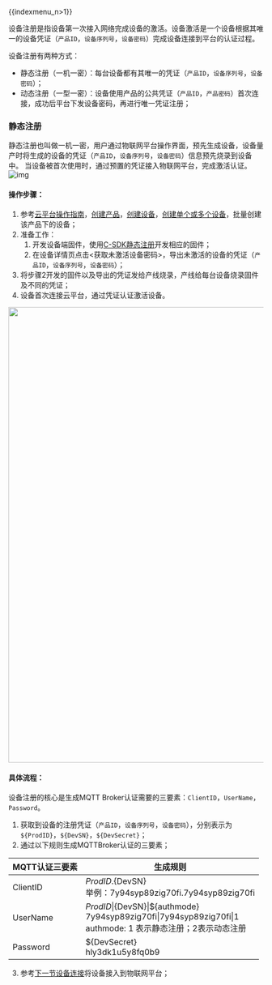 {{indexmenu_n>1}}

设备注册是指设备第一次接入网络完成设备的激活。设备激活是一个设备根据其唯一的设备凭证（`产品ID`，`设备序列号`，`设备密码`）完成设备连接到平台的认证过程。

设备注册有两种方式：
- 静态注册（一机一密）：每台设备都有其唯一的凭证（`产品ID`，`设备序列号`，`设备密码`）；
- 动态注册（一型一密）：设备使用产品的公共凭证（`产品ID`，`产品密码`）首次连接，成功后平台下发设备密码，再进行唯一凭证注册；


### 静态注册
静态注册也叫做一机一密，用户通过物联网平台操作界面，预先生成设备，设备量产时将生成的设备的凭证（`产品ID`，`设备序列号`，`设备密码`）信息预先烧录到设备中。 当设备被首次使用时，通过预置的凭证接入物联网平台，完成激活认证。![img](blob:http://typora-app/493355d4-89af-4319-bf17-59a34450fe89)

#### 操作步骤：
1. 参考[云平台操作指南]()，[创建产品]()，[创建设备]()，[创建单个或多个设备]()，批量创建该产品下的设备；
2. 准备工作：
   1. 开发设备端固件，使用[C-SDK静态注册]()开发相应的固件；
   2. 在设备详情页点击<获取未激活设备密码>，导出未激活的设备的凭证（`产品ID`，`设备序列号`，`设备密码`）；
3. 将步骤2开发的固件以及导出的凭证发给产线烧录，产线给每台设备烧录固件及不同的凭证；
4. 设备首次连接云平台，通过凭证认证激活设备。
<img src="https://ushare.ucloudadmin.com/download/attachments/14755013/%E9%9D%99%E6%80%81%E6%B3%A8%E5%86%8C.png?version=1&modificationDate=1558077822534&api=v2" width="900" />


#### 具体流程：
设备注册的核心是生成MQTT Broker认证需要的三要素：`ClientID`，`UserName`，`Password`。
1. 获取到设备的注册凭证（`产品ID`，`设备序列号`，`设备密码`），分别表示为`${ProdID}`，`${DevSN}`，`${DevSecret}`；
2. 通过以下规则生成MQTTBroker认证的三要素；

MQTT认证三要素| 生成规则
---|---
ClientID | ${ProdID}.${DevSN}<br>举例：7y94syp89zig70fi.7y94syp89zig70fi
UserName | ${ProdID}\|${DevSN}\|${authmode}<br>7y94syp89zig70fi\|7y94syp89zig70fi\|1<br>authmode: 1 表示静态注册；2表示动态注册
Password | ${DevSecret}<br>hly3dk1u5y8fq0b9

3. 参考[下一节设备连接]()将设备接入到物联网平台；

